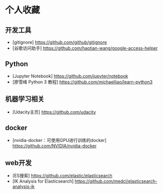 # 个人收藏

## 开发工具

- [gitignore] <https://github.com/github/gitignore>
- [谷歌访问助手] <https://github.com/haotian-wang/google-access-helper>

## Python

- [Jupyter Notebook] <https://github.com/jupyter/notebook>
- [廖雪峰 Python 3 教程] <https://github.com/michaelliao/learn-python3>

## 机器学习相关

- [Udacity主页] <https://github.com/udacity>

## docker

- [nvidia-docker：可使用GPU进行训练的docker] <https://github.com/NVIDIA/nvidia-docker>

## web开发

- [ES搜索] <https://github.com/elastic/elasticsearch>
- [IK Analysis for Elasticsearch] <https://github.com/medcl/elasticsearch-analysis-ik>
